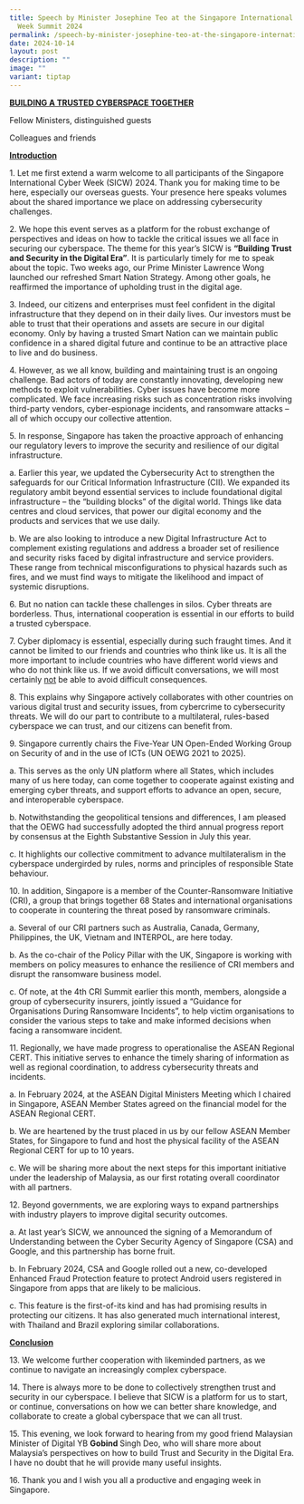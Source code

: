 ```yaml
---
title: Speech by Minister Josephine Teo at the Singapore International Cyber
  Week Summit 2024
permalink: /speech-by-minister-josephine-teo-at-the-singapore-international-cyber-week-summit-2024/
date: 2024-10-14
layout: post
description: ""
image: ""
variant: tiptap
---
```

<p><strong><u>BUILDING A TRUSTED CYBERSPACE TOGETHER</u></strong>
</p>
<p>Fellow Ministers, distinguished guests</p>
<p>Colleagues and friends</p>
<p><strong><u>Introduction</u></strong>
</p>
<p>1. Let me first extend a warm welcome to all participants of the Singapore
International Cyber Week (SICW) 2024. Thank you for making time to be here,
especially our overseas guests. Your presence here speaks volumes about
the shared importance we place on addressing cybersecurity challenges.</p>
<p>2. We hope this event serves as a platform for the robust exchange of
perspectives and ideas on how to tackle the critical issues we all face
in securing our cyberspace. The theme for this year’s SICW is <strong>“Building Trust and Security in the Digital Era”</strong>.
It is particularly timely for me to speak about the topic. Two weeks ago,
our Prime Minister Lawrence Wong launched our refreshed Smart Nation Strategy.
Among other goals, he reaffirmed the importance of upholding trust in the
digital age.</p>
<p>3. Indeed, our citizens and enterprises must feel confident in the digital
infrastructure that they depend on in their daily lives. Our investors
must be able to trust that their operations and assets are secure in our
digital economy. Only by having a trusted Smart Nation can we maintain
public confidence in a shared digital future and continue to be an attractive
place to live and do business.</p>
<p>4. However, as we all know, building and maintaining trust is an ongoing
challenge. Bad actors of today are constantly innovating, developing new
methods to exploit vulnerabilities. Cyber issues have become more complicated.
We face increasing risks such as concentration risks involving third-party
vendors, cyber-espionage incidents, and ransomware attacks – all of which
occupy our collective attention.</p>
<p>5. In response, Singapore has taken the proactive approach of enhancing
our regulatory levers to improve the security and resilience of our digital
infrastructure.</p>
<p>a. Earlier this year, we updated the Cybersecurity Act to strengthen the
safeguards for our Critical Information Infrastructure (CII). We expanded
its regulatory ambit beyond essential services to include foundational
digital infrastructure – the “building blocks” of the digital world. Things
like data centres and cloud services, that power our digital economy and
the products and services that we use daily.</p>
<p>b. We are also looking to introduce a new Digital Infrastructure Act to
complement existing regulations and address a broader set of resilience
and security risks faced by digital infrastructure and service providers.
These range from technical misconfigurations to physical hazards such as
fires, and we must find ways to mitigate the likelihood and impact of systemic
disruptions.</p>
<p>6. But no nation can tackle these challenges in silos. Cyber threats are
borderless. Thus, international cooperation is essential in our efforts
to build a trusted cyberspace.</p>
<p>7. Cyber diplomacy is essential, especially during such fraught times.
And it cannot be limited to our friends and countries who think like us.
It is all the more important to include countries who have different world
views and who do not think like us. If we avoid difficult conversations,
we will most certainly <u>not</u> be able to avoid difficult consequences.</p>
<p>8. This explains why Singapore actively collaborates with other countries
on various digital trust and security issues, from cybercrime to cybersecurity
threats. We will do our part to contribute to a multilateral, rules-based
cyberspace we can trust, and our citizens can benefit from.</p>
<p>9. Singapore currently chairs the Five-Year UN Open-Ended Working Group
on Security of and in the use of ICTs (UN OEWG 2021 to 2025).</p>
<p>a. This serves as the only UN platform where all States, which includes
many of us here today, can come together to cooperate against existing
and emerging cyber threats, and support efforts to advance an open, secure,
and interoperable cyberspace.</p>
<p>b. Notwithstanding the geopolitical tensions and differences, I am pleased
that the OEWG had successfully adopted the third annual progress report
by consensus at the Eighth Substantive Session in July this year.</p>
<p>c. It highlights our collective commitment to advance multilateralism
in the cyberspace undergirded by rules, norms and principles of responsible
State behaviour.</p>
<p>10. In addition, Singapore is a member of the Counter-Ransomware Initiative
(CRI), a group that brings together 68 States and international organisations
to cooperate in countering the threat posed by ransomware criminals.</p>
<p>a. Several of our CRI partners such as Australia, Canada, Germany, Philippines,
the UK, Vietnam and INTERPOL, are here today.</p>
<p>b. As the co-chair of the Policy Pillar with the UK, Singapore is working
with members on policy measures to enhance the resilience of CRI members
and disrupt the ransomware business model.</p>
<p>c. Of note, at the 4th CRI Summit earlier this month, members, alongside
a group of cybersecurity insurers, jointly issued a “Guidance for Organisations
During Ransomware Incidents”, to help victim organisations to consider
the various steps to take and make informed decisions when facing a ransomware
incident.</p>
<p>11. Regionally, we have made progress to operationalise the ASEAN Regional
CERT. This initiative serves to enhance the timely sharing of information
as well as regional coordination, to address cybersecurity threats and
incidents.</p>
<p>a. In February 2024, at the ASEAN Digital Ministers Meeting which I chaired
in Singapore, ASEAN Member States agreed on the financial model for the
ASEAN Regional CERT.</p>
<p>b. We are heartened by the trust placed in us by our fellow ASEAN Member
States, for Singapore to fund and host the physical facility of the ASEAN
Regional CERT for up to 10 years.</p>
<p>c. We will be sharing more about the next steps for this important initiative
under the leadership of Malaysia, as our first rotating overall coordinator
with all partners.</p>
<p>12. Beyond governments, we are exploring ways to expand partnerships with
industry players to improve digital security outcomes.</p>
<p>a. At last year’s SICW, we announced the signing of a Memorandum of Understanding
between the Cyber Security Agency of Singapore (CSA) and Google, and this
partnership has borne fruit.</p>
<p>b. In February 2024, CSA and Google rolled out a new, co-developed Enhanced
Fraud Protection feature to protect Android users registered in Singapore
from apps that are likely to be malicious.</p>
<p>c. This feature is the first-of-its kind and has had promising results
in protecting our citizens. It has also generated much international interest,
with Thailand and Brazil exploring similar collaborations.</p>
<p><strong><u>Conclusion</u></strong>
</p>
<p>13. We welcome further cooperation with likeminded partners, as we continue
to navigate an increasingly complex cyberspace.</p>
<p>14. There is always more to be done to collectively strengthen trust and
security in our cyberspace. I believe that SICW is a platform for us to
start, or continue, conversations on how we can better share knowledge,
and collaborate to create a global cyberspace that we can all trust.</p>
<p>15. This evening, we look forward to hearing from my good friend Malaysian
Minister of Digital YB <strong>Gobind </strong>Singh Deo, who will share
more about Malaysia’s perspectives on how to build Trust and Security in
the Digital Era. I have no doubt that he will provide many useful insights.</p>
<p>16. Thank you and I wish you all a productive and engaging week in Singapore.</p>